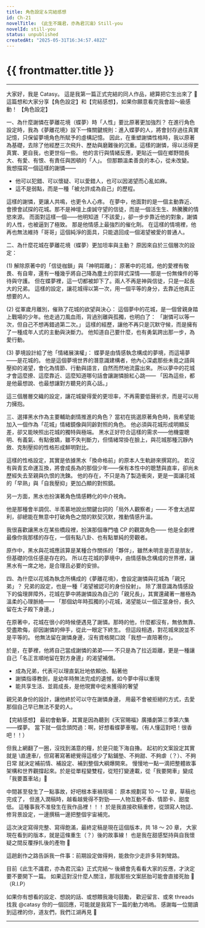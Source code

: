 ```yaml
---
title: 角色設定＆完結感想
id: Ch-21
novelTitle: 《此生不識君，亦為君沉淪》Still-you
novelId: still-you
status: unpublished
createdAt: "2025-05-31T16:34:57.482Z"
---
```


# {{ frontmatter.title }}

<script setup>
import { useData } from 'vitepress'
const { frontmatter } = useData()
// 如果需要 withBase，可以取消註解下一行
// import { withBase } from 'vitepress'
</script>

---

大家好，我是 Catasy。
這是我第一篇正式完結的同人作品，總算把它生出來了 🥹
這篇想和大家分享【角色設定】和【完結感想】，如果你願意看完我會超～級感動！
【角色設定】

一、為什麼謝憐在夢離花境（蝶夢）時「人性」要比原著更加強烈？
在進行角色設定時，我為《夢離花境》設下一條關鍵規則：進入蝶夢的人，將會封存過往真實記憶，只保留夢境角色所賦予的虛構記憶。
因此，在重塑謝憐性格時，我以原著為基礎，去除了他經歷三次飛升、歷劫與磨難後的沉重。這樣的謝憐，得以活得更真實、更自我，也更世俗一些。
他的言行與情緒反應，更貼近一個在鄉野間長大、有愛、有恨、有責任與困頓的「人」。
但那顆溫柔善良的本心，從未改變。
我想描寫一個這樣的謝憐——

- 他可以犯錯、可以懷疑、可以愛錯人，也可以因渴望而心亂如麻。
- 這不是弱點，而是一種「被允許成為自己」的歷程。

這樣的謝憐，更讓人共鳴，也更令人心疼。
在夢中，他面對的是一個主動靠近、會撩會試探的花城。那不是神壇上虔誠守望的信徒，而是一個活生生、熱騰騰的情慾來源。
而面對這樣一個——他明知道「不該愛」，卻一步步靠近他的對象，謝憐的人性，也被逼到了極致。
那是他情感上最強烈的催化劑。
在這樣的情境裡，他再也無法維持「哥哥」這個純淨的面具，只能退回成一個渴望被愛的普通人。

二、為什麼花城在夢離花境（蝶夢）更加坦率與主動？
原因來自於三個層次的設定：

(1) 解除原著中的「信徒枷鎖」與「神明距離」：
原著中的花城，他的愛裡有敬畏、有自卑，還有一種幾乎將自己降為塵土的崇拜式深情——那是一份無條件的等待與守護。
但在蝶夢裡，這一切都被卸下了。兩人不再是神與信徒，只是一起長大的兄弟。
這樣的設定，讓花城得以第一次，用一個平等的身分，去靠近他真正想要的人。

(2) 從軍歲月離別，催熟了花城的欲望與決心：
這個夢中的花城，是一個曾親身踏上戰場的少年。他走過刀風血雨，背過別離與孤獨，也明白了：
「謝憐可以等一次，但自己不想再錯過第二次。」
這樣的經歷，讓他不再只是沉默守候，而是擁有了一種成年人式的主動與決斷力。
他知道自己要什麼，也有勇氣跨出那一步，為愛行動。

(3) 夢境設計給了他「情緒展演權」：
蝶夢是由情感執念構成的夢境，而這場夢——是花城的。
他是這個夢境世界的潛意識建構者，他內心深處那些未竟之語與壓抑的渴望，會化為情節、行動與語言，自然而然地流露出來。
所以夢中的花城才會這麼撩、這麼靠近、這麼知道哪句話會讓謝憐臉紅心跳——
「因為這些，都是他最想說、也最想讓對方聽見的真心話。」

這三個層層交織的設定，讓花城變得愛的更坦率，不再需要低聲祈求，而是可以用力擁抱。

三、選擇黑水作為主要輔助劇情推進的角色？
當初在挑選原著角色時，我希望能加入一個作為「花城」情緒鏡像與同齡對照的角色。
他必須與花城形成明顯反差，卻又能映照出花城的獨特與極端。
黑水正好符合這樣的需求——他機靈聰明、有義氣、有點傲嬌，雖不失判斷力，但情緒常掛在臉上，與花城那種沉靜內斂、克制壓抑的性格形成鮮明對比。

這樣的性格設定，其實是依據黑水「換命格前」的原本人生軌跡來撰寫的。
若沒有與青玄命運互換，將會成長為的那個少年——保有本性中的聰慧與直率，卻尚未歷經失去至親與仇恨的洗鍊。
他的存在，不只是為了製造衝突，更是一面讓花城的「早熟」與「自我壓抑」更加凸顯的對照鏡。

另一方面，黑水也扮演著角色情感轉化的中介視角。

他是那種會半調侃、半羨慕地說出關鍵台詞的「局外人觀察者」——
不會太過犀利，卻總能在無意中打破角色之間的默契沉默，推動情感升溫。

我很喜歡讓黑水在某些橋段裡，扮演那個專門嗑 CP 的觀眾角色——
他是全劇裡最像你我那樣的存在，一個有點八卦、也有點單純的旁觀者。

原作中，黑水與花城應該算是某種合作關係的「夥伴」，雖然未明言是否是朋友，但基礎的信任感是存在的。
所以在花城的夢境中，由情感執念構成的世界裡，讓黑水有一席之地，是合理且必要的安排。

四、為什麼以花城為執念所構成的《夢離花境》，會設定謝憐與花城為「親兄弟」？
兄弟的設定，也是一種「渴望被認可的身份投射」。
除了潛意識為情感設下的倫理屏障外，花城在夢中將謝憐設為自己的「親兄長」，其實還藏著一層極為溫柔的心理脈絡——
「那個幼年時孤獨的小花城，渴望能以一個正當身份，長久留在太子殿下身邊。」

在原著中，花城在很小的時候便遇見了謝憐。那時的他，什麼都沒有，無依無靠、受盡欺侮，卻因謝憐的伸手，從此一眼定下終生。
但這段相遇，對花城來說並不是平等的。
他無法留在謝憐身邊，沒有資格開口說「我想一直陪著你」。

於是，在夢裡，他將自己當成謝憐的弟弟——
不只是為了拉近距離，更是一種讓自己「名正言順地留在對方身邊」的渴望補償。

- 成為兄弟，代表可以理直氣壯地依賴他、黏著他
- 謝憐指導教劍，是幼年時無法完成的遺憾，如今夢中得以重現
- 能共享生活、並肩成長，是他現實中從未獲得的奢望

親兄弟身份的設計，讓他終於可以守在謝憐身邊，
用最不會被拒絕的方式，去愛那個自己早已無法不愛的人。

【完結感想】
最初會動筆，其實是因為聽到《天官賜福》廣播劇第三季第六集——蝶夢。
當下就一個念頭閃過：啊，好想看蝶夢車喔。（有人懂這對吧！很香吧！！）

但我上網翻了一圈，沒找到滿意的糧，於是只能下海自擼。
起初的文案設定其實就是 \直達車/，但寫著寫著總覺得這樣少了點鋪墊、不夠甜、不夠虐（？）、不夠日常
就決定補前情、補設定、補到整個大綱爆開來。
慢慢地一點一滴把整體故事架構和世界觀撐起來。於是從單程變雙程，從短打變連載，從「我要開車」變成「我要蓋車站」🫠

中間甚至發生了一點事故，好吧根本車禍現場：
原本規劃寫 10 ～ 12 章，草稿也完成了，
但進入潤稿時，越看越覺得不對勁——人物互動不香、情節卡、甜度低。
這種事我不准發生在我作品裡！！！
於是我直接砍稿重修，從頭寫人物誌、修背景設定，一邊撰稿一邊把整個宇宙補完。

這次決定寫得完整、寫得飽滿，最終定稿是現在這個版本，共 18 ～ 20 章，
大家現在看到的版本，就是這條重生（？）後的故事線！
也是我在甜感堅持與自我懷疑之間反覆掙扎後的產物 🫠

這趟創作之路告訴我一件事：前期設定做得夠，能救你少走許多背刺彎路。

目前《此生不識君，亦為君沉淪》正式完結～
後續會先看看大家的反應，才決定要不要開下一篇。
如果這對沒什麼人關注，那我那些文案胚胎可能會直接死胎 🥲（R.I.P）

如果你有想看的設定、想說的話、或想餵我幾句鼓勵，
歡迎留言、或來 threads 找我 @catasy
你的一個回應，可能就是我寫下一篇的動力嗚嗚。
感謝每一位閱讀到這裡的你，道友們，我們江湖再見 🖤

---
